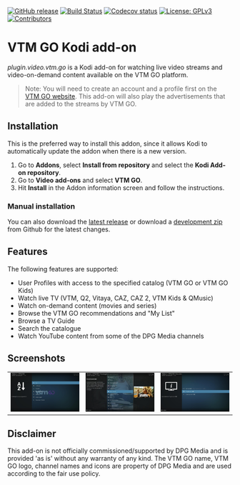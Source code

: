 [![GitHub release](https://img.shields.io/github/release/add-ons/plugin.video.vtm.go.svg)](https://github.com/add-ons/plugin.video.vtm.go/releases)
[![Build Status](https://travis-ci.org/add-ons/plugin.video.vtm.go.svg?branch=master)](https://travis-ci.org/add-ons/plugin.video.vtm.go)
[![Codecov status](https://img.shields.io/codecov/c/github/add-ons/plugin.video.vtm.go/master)](https://codecov.io/gh/add-ons/plugin.video.vtm.go/branch/master)
[![License: GPLv3](https://img.shields.io/badge/License-GPLv3-yellow.svg)](https://opensource.org/licenses/GPL-3.0)
[![Contributors](https://img.shields.io/github/contributors/add-ons/plugin.video.vtm.go.svg)](https://github.com/add-ons/plugin.video.vtm.go/graphs/contributors)

# VTM GO Kodi add-on

*plugin.video.vtm.go* is a Kodi add-on for watching live video streams and video-on-demand content available on the VTM GO platform. 

> Note: You will need to create an account and a profile first on the [VTM GO website](https://vtm.be/vtmgo). This add-on will also play the advertisements that are added to the streams by VTM GO.

## Installation

This is the preferred way to install this addon, since it allows Kodi to automatically update the addon when there is a new version.

1. Go to **Addons**, select **Install from repository** and select the **Kodi Add-on repository**.
1. Go to **Video add-ons** and select **VTM GO**.
1. Hit **Install** in the Addon information screen and follow the instructions.

### Manual installation

You can also download the [latest release](https://github.com/add-ons/plugin.video.vtm.go/releases) or download a [development zip](https://github.com/add-ons/plugin.video.vtm.go/archive/master.zip) from Github for the latest changes.

## Features

The following features are supported:
* User Profiles with access to the specified catalog (VTM GO or VTM GO Kids)
* Watch live TV (VTM, Q2, Vitaya, CAZ, CAZ 2, VTM Kids & QMusic)
* Watch on-demand content (movies and series)
* Browse the VTM GO recommendations and "My List"
* Browse a TV Guide
* Search the catalogue
* Watch YouTube content from some of the DPG Media channels

## Screenshots

<table>
  <tr>
    <td><img src="resources/screenshot01.jpg" width=270></td>
    <td><img src="resources/screenshot02.jpg" width=270></td>
    <td><img src="resources/screenshot03.jpg" width=270></td>
  </tr>
 </table>

## Disclaimer

This add-on is not officially commissioned/supported by DPG Media and is provided 'as is' without any warranty of any kind.
The VTM GO name, VTM GO logo, channel names and icons are property of DPG Media and are used according to the fair use policy.
